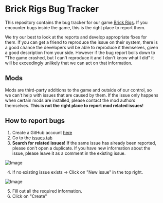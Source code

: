 # Brick Rigs Bug Tracker

This repository contains the bug tracker for our game [Brick Rigs](https://fluppisoft.com/brick-rigs/). If you encounter bugs inside the game, this is the right place to report them.

We try our best to look at the reports and develop appropriate fixes for them. If you can get a friend to reproduce the issue on their system, there is a good chance the developers will be able to reproduce it themselves, given a good description from your side. However if the bug report boils down to "The game crashed, but I can't reproduce it and I don't know what I did" it will be exceedingly unlikely that we can act on that information.

## Mods

Mods are third-party additions to the game and outside of our control, so we can't help with issues that are caused by them. If the issue only happens when certain mods are installed, please contact the mod authors themselves. **This is not the right place to report mod related issues!**

## How to report bugs

1. Create a GitHub account [here](https://github.com/signup)
2. Go to the [issues tab](https://github.com/Fluppisoft/BrickRigsBugTracker/issues)
3. **Search for related issues!** If the same issue has already been reported,
   please don't open a duplicate. If you have new information about the issue,
   please leave it as a comment in the existing issue.

![Image](https://github.com/user-attachments/assets/9b552708-2fd3-4570-8e2f-6572f94fb423)

4. If no existing issue exists -> Click on "New issue" in the top right.

![Image](https://github.com/user-attachments/assets/a0311f09-5602-4fc2-ba9a-5443551d2860)

5. Fill out all the required information.
6. Click on "Create"